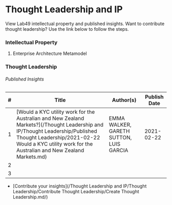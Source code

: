 # Thought Leadership and IP
View Lab49 intellectual property and published insights. Want to contribute thought leadership? Use the link below to follow the steps.

### Intellectual Property
1. Enterprise Architecture Metamodel

### Thought Leadership

###### Published Insights

| # | Title | Author(s) | Publish Date |
|---|-------|-----------|--------------|
| 1  |[Would a KYC utility work for the Australian and New Zealand Markets?](/Thought Leadership and IP/Thought Leadership/Published Thought Leadership/2021-02-22 Would a KYC utility work for the Australian and New Zealand Markets.md)       |EMMA WALKER, GARETH SUTTON, LUIS GARCIA           |2021-02-22            |
| 2  |       |           |              |
| 3  |       |           |              |

* [Contribute your insights](/Thought Leadership and IP/Thought Leadership/Contribute Thought Leadership/Create Thought Leadership.md/)


